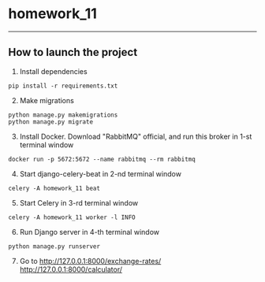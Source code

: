 # homework_11

---
## How to launch the project

1. Install dependencies
```
pip install -r requirements.txt
```

2. Make migrations
```
python manage.py makemigrations
python manage.py migrate
```

3. Install Docker. Download "RabbitMQ" official, and run this broker in 1-st terminal window
```
docker run -p 5672:5672 --name rabbitmq --rm rabbitmq
```

4. Start django-celery-beat in 2-nd terminal window
```
celery -A homework_11 beat
```

5. Start Celery in 3-rd terminal window
```
celery -A homework_11 worker -l INFO
```

6. Run Django server in 4-th terminal window
```
python manage.py runserver
```

7. Go to
http://127.0.0.1:8000/exchange-rates/
http://127.0.0.1:8000/calculator/